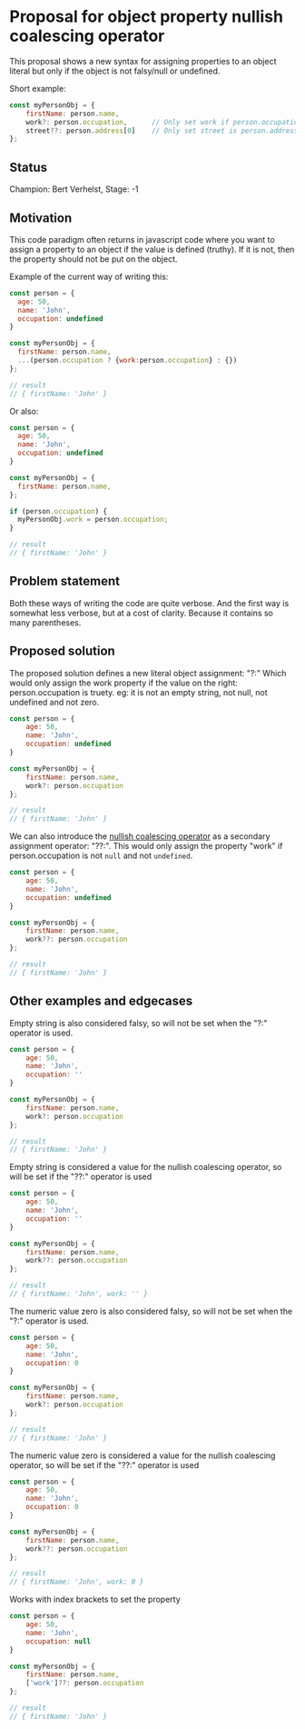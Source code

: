 # Proposal for object property nullish coalescing operator

This proposal shows a new syntax for assigning properties to an object literal but only if the object is not falsy/null or undefined.

Short example:
```javascript
const myPersonObj = {
	firstName: person.name,
	work?: person.occupation,      // Only set work if person.occupation is truthy, by using the "?:" operator
	street??: person.address[0]    // Only set street is person.address[0] is not null and not undefined, by using the "??:" operator
};
```

## Status

Champion: Bert Verhelst, Stage: -1

## Motivation

This code paradigm often returns in javascript code where you want to assign a property to an object if the value is defined (truthy). If it is not, then the property should not be put on the object.

Example of the current way of writing this:
```javascript
const person = {
  age: 50,
  name: 'John',
  occupation: undefined
}

const myPersonObj = {
  firstName: person.name,
  ...(person.occupation ? {work:person.occupation} : {}) 
};

// result
// { firstName: 'John' }
```

Or also:
```javascript
const person = {
  age: 50,
  name: 'John',
  occupation: undefined
}

const myPersonObj = {
  firstName: person.name,
};

if (person.occupation) {
  myPersonObj.work = person.occupation;
}

// result
// { firstName: 'John' }
```

## Problem statement

Both these ways of writing the code are quite verbose. And the first way is somewhat less verbose, but at a cost of clarity. Because it contains so many parentheses.

## Proposed solution

The proposed solution defines a new literal object assignment: "?:" Which would only assign the work property if the value on the right: person.occupation is truety. eg: it is not an empty string, not null, not undefined and not zero.

```javascript
const person = {
	age: 50,
	name: 'John',
	occupation: undefined
}

const myPersonObj = {
	firstName: person.name,
	work?: person.occupation
};

// result
// { firstName: 'John' }
```

We can also introduce the [nullish coalescing operator](https://developer.mozilla.org/en-US/docs/Web/JavaScript/Reference/Operators/Nullish_coalescing) as a secondary assignment operator: "??:". This would only assign the property "work" if person.occupation is not `null` and not `undefined`.

```javascript
const person = {
	age: 50,
	name: 'John',
	occupation: undefined
}

const myPersonObj = {
	firstName: person.name,
	work??: person.occupation
};

// result
// { firstName: 'John' }
```


## Other examples and edgecases

Empty string is also considered falsy, so will not be set when the "?:" operator is used.

```javascript
const person = {
	age: 50,
	name: 'John',
	occupation: ''
}

const myPersonObj = {
	firstName: person.name,
	work?: person.occupation
};

// result
// { firstName: 'John' }
```

Empty string is considered a value for the nullish coalescing operator, so will be set if the "??:" operator is used

```javascript
const person = {
	age: 50,
	name: 'John',
	occupation: ''
}

const myPersonObj = {
	firstName: person.name,
	work??: person.occupation
};

// result
// { firstName: 'John', work: '' }
```

The numeric value zero is also considered falsy, so will not be set when the "?:" operator is used.

```javascript
const person = {
	age: 50,
	name: 'John',
	occupation: 0
}

const myPersonObj = {
	firstName: person.name,
	work?: person.occupation
};

// result
// { firstName: 'John' }
```

The numeric value zero is considered a value for the nullish coalescing operator, so will be set if the "??:" operator is used

```javascript
const person = {
	age: 50,
	name: 'John',
	occupation: 0
}

const myPersonObj = {
	firstName: person.name,
	work??: person.occupation
};

// result
// { firstName: 'John', work: 0 }
```

Works with index brackets to set the property

```javascript
const person = {
	age: 50,
	name: 'John',
	occupation: null
}

const myPersonObj = {
	firstName: person.name,
	['work']??: person.occupation
};

// result
// { firstName: 'John' }
```

